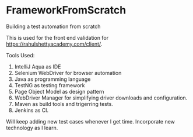 # FrameworkFromScratch
Building a test automation from scratch

This is used for the front end validation for https://rahulshettyacademy.com/client/.

Tools Used: 
1. IntelliJ Aqua as IDE
2. Selenium WebDriver for browser automation
3. Java as programming language
4. TestNG as testing framework
5. Page Object Model as design pattern
6. WebDriver Manager for simplifying driver downloads and configuration.
7. Maven as build tools and trigerring tests.
8. Jenkins as CI.


Will keep adding new test cases whenever I get time. Incorporate new technology as I learn.
